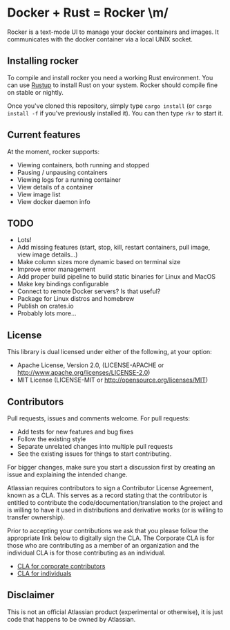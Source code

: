 # Docker + Rust = Rocker \m/
Rocker is a text-mode UI to manage your docker containers and images. It communicates with the docker container via a local UNIX socket.

## Installing rocker
To compile and install rocker you need a working Rust environment. You can use [Rustup](https://rustup.rs/) to install Rust on your system. Rocker should compile fine on stable or nightly.

Once you've cloned this repository, simply type `cargo install` (or `cargo install -f` if you've previously installed it). You can then type `rkr` to start it.

## Current features
At the moment, rocker supports:

* Viewing containers, both running and stopped
* Pausing / unpausing containers
* Viewing logs for a running container
* View details of a container
* View image list
* View docker daemon info

## TODO
* Lots!
* Add missing features (start, stop, kill, restart containers, pull image, view image details...)
* Make column sizes more dynamic based on terminal size
* Improve error management
* Add proper build pipeline to build static binaries for Linux and MacOS
* Make key bindings configurable
* Connect to remote Docker servers? Is that useful?
* Package for Linux distros and homebrew
* Publish on crates.io
* Probably lots more...

## License

This library is dual licensed under either of the following, at your option:

* Apache License, Version 2.0, (LICENSE-APACHE or http://www.apache.org/licenses/LICENSE-2.0)
* MIT License (LICENSE-MIT or http://opensource.org/licenses/MIT)

## Contributors

Pull requests, issues and comments welcome. For pull requests:

* Add tests for new features and bug fixes
* Follow the existing style
* Separate unrelated changes into multiple pull requests
* See the existing issues for things to start contributing.

For bigger changes, make sure you start a discussion first by creating an issue and explaining the intended change.

Atlassian requires contributors to sign a Contributor License Agreement, known as a CLA. This serves as a record stating that the contributor is entitled to contribute the code/documentation/translation to the project and is willing to have it used in distributions and derivative works (or is willing to transfer ownership).

Prior to accepting your contributions we ask that you please follow the appropriate link below to digitally sign the CLA. The Corporate CLA is for those who are contributing as a member of an organization and the individual CLA is for those contributing as an individual.

* [CLA for corporate contributors](https://na2.docusign.net/Member/PowerFormSigning.aspx?PowerFormId=e1c17c66-ca4d-4aab-a953-2c231af4a20b)
* [CLA for individuals](https://na2.docusign.net/Member/PowerFormSigning.aspx?PowerFormId=3f94fbdc-2fbe-46ac-b14c-5d152700ae5d)

## Disclaimer

This is not an official Atlassian product (experimental or otherwise), it is just code that happens to be owned by Atlassian.
